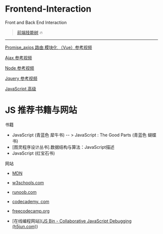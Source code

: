 # Frontend-Interaction

Front and Back End Interaction 


> [前端技能树](https://roadmap.sh/frontend)  :fire:


---

[Promise_axios  路由  模块化 （Vue）参考视频](https://www.bilibili.com/video/BV1KJ411U7ML?p=74)


[Ajax 参考视频](https://www.bilibili.com/video/BV1ji4y1876Y?from=search&seid=5236133256298285805)


[Node 参考视频](https://www.bilibili.com/video/BV1UE411H71P?from=search&seid=1518045146084371515)

[Jquery 参考视频](https://www.bilibili.com/video/BV1oT4y1u7FS?p=1)


[JavaScript  高级](https://www.bilibili.com/video/BV1X7411n72U?p=1)


# JS 推荐书籍与网站

书籍

-  JavaScript  (青蓝色 犀牛书)    --  >  JavaScript : The  Good Parts (青蓝色 蝴蝶书)
-  [图灵程序设计丛书].数据结构与算法：JavaScript描述
-  JavaScript  (红宝石书)

网站

- [MDN](https://developer.mozilla.org/zh-CN/)
- [w3schools.com](https://www.w3school.com.cn/)
- [runoob.com](https://www.runoob.com/)

- [codecademy. com](codecademy.com)
- [freecodecamp.org](https://learn.freecodecamp.one/)
- [在线编程网站]([JS Bin - Collaborative JavaScript Debugging (h5jun.com)](https://code.h5jun.com/coroy/edit?html,output))
